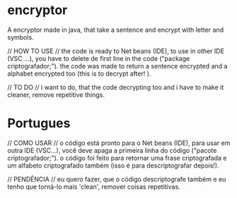 # encryptor
A encryptor made in java, that take a sentence and encrypt with letter and symbols.

// HOW TO USE //
the code is ready to Net beans (IDE), to use in other IDE (VSC ...), you have to delete de first line in the code ("package criptografador;").
the code was made to return a sentence encrypted and a alphabet encrypted too (this is to decrypt after! ).

// TO DO // 
i want to do, that the code decrypting too and i have to make it cleaner, remove repetitive things.

# Portugues

// COMO USAR //
o código está pronto para o Net beans (IDE), para usar em outra IDE (VSC...), você deve apaga a primeira linha do código ("pacote criptografador;").
o código foi feito para retornar uma frase criptografada e um alfabeto criptografado também (isso é para descriptografar depois!).

// PENDÊNCIA //
eu quero fazer, que o código descriptografe também e eu tenho que torná-lo mais 'clean', remover coisas repetitivas.
